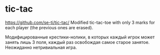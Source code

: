 # tic-tac
https://github.com/se-ti/tic-tac/
Modified tic-tac-toe with only 3 marks for each player (the previous ones are erased).

Модифицированные крестики-нолики, в которых каждый игрок может занять лишь 3 поля, каждый раз освобождая самое старое занятое.
Неожиданно нетривиальная игра.
